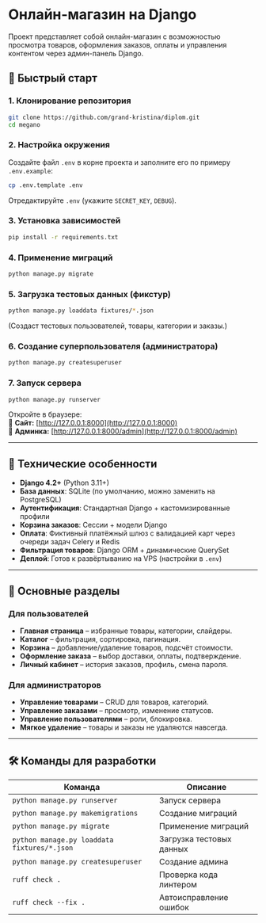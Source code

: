 # **Онлайн-магазин на Django**

Проект представляет собой онлайн-магазин с возможностью просмотра товаров, оформления заказов, оплаты и управления
контентом через админ-панель Django.

## **🚀 Быстрый старт**

### **1. Клонирование репозитория**

```bash
git clone https://github.com/grand-kristina/diplom.git
cd megano
```

### **2. Настройка окружения**

Создайте файл `.env` в корне проекта и заполните его по примеру `.env.example`:

```bash
cp .env.template .env
```

Отредактируйте `.env` (укажите `SECRET_KEY`, `DEBUG`).

### **3. Установка зависимостей**

```bash
pip install -r requirements.txt
```

### **4. Применение миграций**

```bash
python manage.py migrate
```

### **5. Загрузка тестовых данных (фикстур)**

```bash
python manage.py loaddata fixtures/*.json
```

(Создаст тестовых пользователей, товары, категории и заказы.)

### **6. Создание суперпользователя (администратора)**

```bash
python manage.py createsuperuser
```

### **7. Запуск сервера**

```bash
python manage.py runserver
```

Откройте в браузере:  
🔹 **Сайт:** [http://127.0.0.1:8000](http://127.0.0.1:8000)  
🔹 **Админка:** [http://127.0.0.1:8000/admin](http://127.0.0.1:8000/admin)

---

## **🔧 Технические особенности**

- **Django 4.2+** (Python 3.11+)
- **База данных**: SQLite (по умолчанию, можно заменить на PostgreSQL)
- **Аутентификация**: Стандартная Django + кастомизированные профили
- **Корзина заказов**: Сессии + модели Django
- **Оплата**: Фиктивный платёжный шлюз с валидацией карт через очереди задач Celery и Redis
- **Фильтрация товаров**: Django ORM + динамические QuerySet
- **Деплой**: Готов к развёртыванию на VPS (настройки в `.env`)

---

## **📌 Основные разделы**

### **Для пользователей**

- **Главная страница** – избранные товары, категории, слайдеры.
- **Каталог** – фильтрация, сортировка, пагинация.
- **Корзина** – добавление/удаление товаров, подсчёт стоимости.
- **Оформление заказа** – выбор доставки, оплаты, подтверждение.
- **Личный кабинет** – история заказов, профиль, смена пароля.

### **Для администраторов**

- **Управление товарами** – CRUD для товаров, категорий.
- **Управление заказами** – просмотр, изменение статусов.
- **Управление пользователями** – роли, блокировка.
- **Мягкое удаление** – товары и заказы не удаляются навсегда.

---

## **🛠 Команды для разработки**

| Команда                                     | Описание                 |
|---------------------------------------------|--------------------------|
| `python manage.py runserver`                | Запуск сервера           |
| `python manage.py makemigrations`           | Создание миграций        |
| `python manage.py migrate`                  | Применение миграций      |
| `python manage.py loaddata fixtures/*.json` | Загрузка тестовых данных |
| `python manage.py createsuperuser`          | Создание админа          |
| `ruff check .`                              | Проверка кода линтером   |
| `ruff check --fix .`                        | Автоисправление ошибок   |
